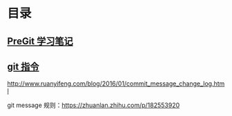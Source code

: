 # 目录

## [PreGit 学习笔记](ProGit.md)


## [git 指令](git.md)

http://www.ruanyifeng.com/blog/2016/01/commit_message_change_log.html

git message 规则：https://zhuanlan.zhihu.com/p/182553920
